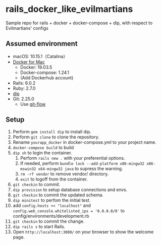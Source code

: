 # rails_docker_like_evilmartians
Sample repo for rails + docker + docker-compose + dip, with respect to Evilmartians' configs

## Assumed environment

* macOS: 10.15.1（Catalina）
* [Docker for Mac](https://hub.docker.com/editions/community/docker-ce-desktop-mac)
    * Docker: 19.03.5
    * Docker-compose: 1.24.1
    * (Add Dockerhub account)
* Rails: 6.0.2
* Ruby: 2.7.0
* [dip]([dip](https://github.com/bibendi/dip))
* Git: 2.25.0
    * Use [git-flow](https://danielkummer.github.io/git-flow-cheatsheet/index.ja_JP.html)

## Setup

1. Perform `gem install dip` to install dip.
2. Perform `git clone` to clone the repository.
3. Rename `yourapp_docker` in docker-compose.yml to your project name.
4. `docker-compose build` to build
5. `dip sh` to login the container.
   1. Perform `rails new .` with your preferential options.
   2. If needed, perform `bundle lock --add-platform x86-mingw32 x86-mswin32 x64-mingw32 java` to supress the warning.
   3. `rm -rf vendor` to remove vendor/ directory.
   4. `exit` to logoff from the container.
6. `git checkin` to commit.
7. `dip provision` to setup database connections and envs.
8. `git checkin` to commit the updated schema.
9. `dip minitest` to perfom the initial test.
10. add `config.hosts << "localhost"` and `config.web_console.whitelisted_ips = '0.0.0.0/0'` to config/environments/development.rb
11. `git checkin` to commit the change.
12. `dip rails s` to start Rails.
13. Open `http://localhost:3000/` on your browser to show the welcome page.

